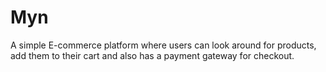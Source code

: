# Myn
A simple E-commerce platform where users can look around for products, add them to their cart and also has a payment gateway for checkout.

